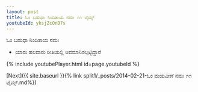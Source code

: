 ```yaml
---
layout: post
title: ಓಂ ಬಹುಧಾ ನಿಂದಿತಾಯ ನಮಃ ೧೧ ಟೈಮ್ಸ್
youtubeId: yksjZcOnD7s
---
```

 
 
 ಓಂ ಬಹುಧಾ ನಿಂದಿತಾಯ ನಮಃ  
 
 -  ಯಾರು ಹಲವಾರು ರೀತಿಯಲ್ಲಿ ಅವಮಾನಿಸಲ್ಪಟ್ಟಿದ್ದಾರೆ 
 
  
 
  
 
 
 
 
 
 


{% include youtubePlayer.html id=page.youtubeId %}
 
[Next]({{ site.baseurl }}{% link  split1/_posts/2014-02-21-ಓಂ ಮಯವೀಣೆ ನಮಃ ೧೧ ಟೈಮ್ಸ್.md%})
 
